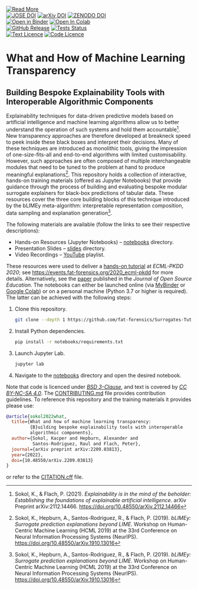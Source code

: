[![Read More](https://img.shields.io/badge/read-more-blue)](https://events.fat-forensics.org/2020_ecml-pkdd)  
[![JOSE DOI](https://jose.theoj.org/papers/d58625bd4c600da866522c879986b18f/status.svg)](https://jose.theoj.org/papers/d58625bd4c600da866522c879986b18f)
[![arXiv DOI](https://img.shields.io/badge/arXiv-2209.03813-red.svg)](https://arxiv.org/abs/2209.03813)
[![ZENODO DOI](https://zenodo.org/badge/472186940.svg)](https://zenodo.org/badge/latestdoi/472186940)  
[![Open in Binder](https://mybinder.org/badge_logo.svg)](https://mybinder.org/v2/gh/fat-forensics/Surrogates-Tutorial/master?filepath=notebooks)
[![Open In Colab](https://colab.research.google.com/assets/colab-badge.svg)](https://colab.research.google.com/github/fat-forensics/Surrogates-Tutorial/blob/master/)  
[![GitHub Release](https://img.shields.io/github/v/release/fat-forensics/Surrogates-Tutorial?display_name=tag&logo=github)](https://github.com/fat-forensics/Surrogates-Tutorial/releases/latest)
[![Tests Status](https://github.com/fat-forensics/Surrogates-Tutorial/actions/workflows/tests.yml/badge.svg)](https://github.com/fat-forensics/Surrogates-Tutorial/actions/workflows/tests.yml)  
[![Text Licence](https://img.shields.io/badge/licence--text-CC%20BY--NC--SA%204.0-red)](LICENCE)
[![Code Licence](https://img.shields.io/badge/licence--code-new%20BSD-red)](LICENCE-code)

# What and How of Machine Learning Transparency #
## Building Bespoke Explainability Tools with Interoperable Algorithmic Components ##

Explainability techniques for data-driven predictive models based on
artificial intelligence and machine learning algorithms allow us to
better understand the operation of such systems and hold them
accountable[^1].
New transparency approaches are therefore developed at breakneck speed
to peek inside these black boxes and interpret their decisions.
Many of these techniques are introduced as monolithic tools, giving the
impression of one-size-fits-all and end-to-end algorithms with limited
customisability.
However, such approaches are often composed of multiple interchangeable
modules that need to be tuned to the problem at hand to produce meaningful
explanations[^2].
This repository holds a collection of interactive, hands-on training materials
(offered as Jupyter Notebooks) that provide guidance through the process of
building and evaluating bespoke modular surrogate explainers for black-box
predictions of tabular data.
These resources cover the three core building blocks of this technique
introduced by the bLIMEy meta-algorithm: interpretable representation
composition, data sampling and explanation generation[^2].

The following materials are available
(follow the links to see their respective descriptions):

* Hands-on Resources (Jupyter Notebooks) – [notebooks](notebooks) directory.
* Presentation Slides – [slides](slides) directory.
* Video Recordings – [YouTube][yt] playlist.

These resources were used to deliver a [hands-on tutorial][tut] at
*ECML-PKDD 2020*;
see <https://events.fat-forensics.org/2020_ecml-pkdd> for more details.
Alternatively, see the [paper][jose] published in the
*Journal of Open Source Education*.
The notebooks can either be launched online
(via [MyBinder][binder] or [Google Colab][colab]) or on a personal machine
(Python 3.7 or higher is required).
The latter can be achieved with the following steps:

1. Clone this repository.
   ```bash
   git clone --depth 1 https://github.com/fat-forensics/Surrogates-Tutorial.git
   ```
2. Install Python dependencies.
   ```bash
   pip install -r notebooks/requirements.txt
   ```
3. Launch Jupyter Lab.
   ```bash
   jupyter lab
   ```
4. Navigate to the [notebooks](notebooks) directory and
   open the desired notebook.

Note that code is licenced under *[BSD 3-Clause](LICENCE-code)*, and
text is covered by *[CC BY-NC-SA 4.0](LICENCE)*.
The [CONTRIBUTING.md](CONTRIBUTING.md) file provides contribution guidelines.
To reference this repository and the training materials it provides please use:
```bibtex
@article{sokol2022what,
  title={What and how of machine learning transparency:
         {B}uilding bespoke explainability tools with interoperable
         algorithmic components},
  author={Sokol, Kacper and Hepburn, Alexander and
          Santos-Rodriguez, Raul and Flach, Peter},
  journal={arXiv preprint arXiv:2209.03813},
  year={2022},
  doi={10.48550/arXiv.2209.03813}
}
```
or refer to the [CITATION.cff](CITATION.cff) file.

[yt]: https://www.youtube.com/playlist?list=PLgdhPOmeUNm0H2XTQECK3wabnDohZURLK
[tut]: https://events.fat-forensics.org/2020_ecml-pkdd
[binder]: https://mybinder.org/v2/gh/fat-forensics/Surrogates-Tutorial/master?filepath=notebooks
[colab]: https://colab.research.google.com/github/fat-forensics/Surrogates-Tutorial/blob/master/
[jose]: https://jose.theoj.org/papers/d58625bd4c600da866522c879986b18f
[^1]: Sokol, K., & Flach, P. (2021). *Explainability is in the mind of the beholder: Establishing the foundations of explainable artificial intelligence*. arXiv Preprint arXiv:2112.14466. <https://doi.org/10.48550/arXiv.2112.14466>
[^2]: Sokol, K., Hepburn, A., Santos-Rodriguez, R., & Flach, P. (2019). *bLIMEy: Surrogate prediction explanations beyond LIME*. Workshop on Human-Centric Machine Learning (HCML 2019) at the 33rd Conference on Neural Information Processing Systems (NeurIPS). <https://doi.org/10.48550/arXiv.1910.13016>
